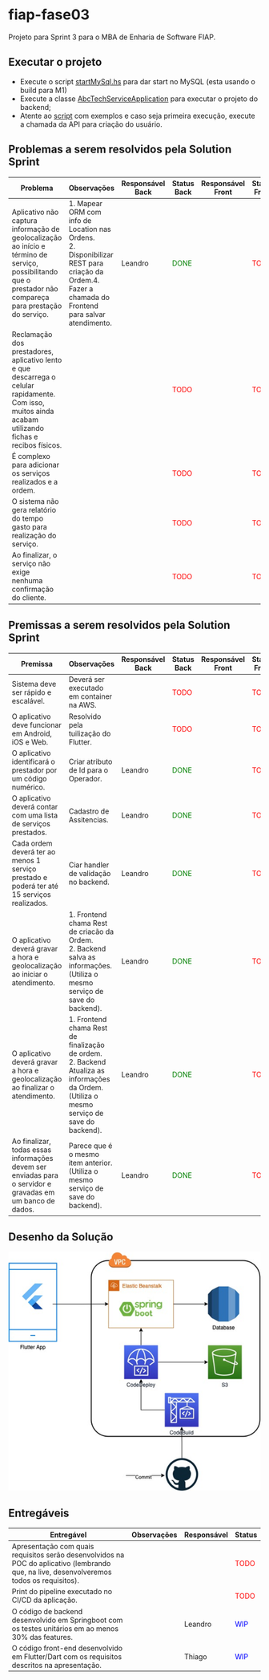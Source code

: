 # fiap-fase03

Projeto para Sprint 3 para o MBA de Enharia de Software FIAP.

## Executar o projeto

* Execute o script [startMySql.hs](scripts/startMysql.sh) para dar start no MySQL (esta usando o build para M1)
* Execute a classe [AbcTechServiceApplication](src/main/java/br/com/fiap/abctechservice/AbcTechServiceApplication.java) para executar o projeto do backend;
* Atente ao [script](/Users/leandrofranchi/work/projects/lfr/fiap-fase03/scripts/testApiCall.sh) com exemplos e caso seja primeira execução, execute a chamada da API para criação do usuário.

## Problemas a serem resolvidos pela Solution Sprint

| Problema                                                                                                                                                    | Observações                                                                                                                                              | Responsável Back | Status Back                           | Responsável Front | Status Front                        |
|-------------------------------------------------------------------------------------------------------------------------------------------------------------|----------------------------------------------------------------------------------------------------------------------------------------------------------|------------------|---------------------------------------|-------------------|-------------------------------------|
| Aplicativo não captura informação de geolocalização ao início e término de serviço, possibilitando que o prestador não compareça para prestação do serviço. | 1. Mapear ORM com info de Location nas Ordens. <br/>2. Disponibilizar REST para criação da Ordem.4. Fazer a chamada do Frontend para salvar atendimento. | Leandro          | <span style="color:green">DONE</span> |                   | <span style="color:red">TODO</span> |          
| Reclamação dos prestadores, aplicativo lento e que descarrega o celular rapidamente. Com isso, muitos ainda acabam utilizando fichas e recibos físicos.     |                                                                                                                                                          |                  | <span style="color:red">TODO</span>   |                   | <span style="color:red">TODO</span> |     
| É complexo para adicionar os serviços realizados e a ordem.                                                                                                 |                                                                                                                                                          |                  | <span style="color:red">TODO</span>   |                   | <span style="color:red">TODO</span> |
| O sistema não gera relatório do tempo gasto para realização do serviço.                                                                                     |                                                                                                                                                          |                  | <span style="color:red">TODO</span>   |                   | <span style="color:red">TODO</span> |
| Ao finalizar, o serviço não exige nenhuma confirmação do cliente.                                                                                           |                                                                                                                                                          |                  | <span style="color:red">TODO</span>   |                   | <span style="color:red">TODO</span> |

## Premissas a serem resolvidos pela Solution Sprint

| Premissa                                                                                                  | Observações                                                                                                                                    | Responsável Back | Status Back                            | Responsável Front | Status Front                           |  
|-----------------------------------------------------------------------------------------------------------|------------------------------------------------------------------------------------------------------------------------------------------------|------------------|----------------------------------------|-------------------|----------------------------------------|
| Sistema deve ser rápido e escalável.                                                                      | Deverá ser executado em container na AWS.                                                                                                      |                  | <span style="color:red">TODO</span>    |                   | <span style="color:red">TODO</span>    |
| O aplicativo deve funcionar em Android, iOS e Web.                                                        | Resolvido pela tuilização do Flutter.                                                                                                          |                  | <span style="color:red">TODO</span>    |                   | <span style="color:red">TODO</span>    |
| O aplicativo identificará o prestador por um código numérico.                                             | Criar atributo de Id para o Operador.                                                                                                          | Leandro          | <span style="color:green">DONE</span>  |                   | <span style="color:red">TODO</span>    |
| O aplicativo deverá contar com uma lista de serviços prestados.                                           | Cadastro de Assitencias.                                                                                                                       | Leandro          | <span style="color:green">DONE</span>  |                   | <span style="color:red">TODO</span>    |
| Cada ordem deverá ter ao menos 1 serviço prestado e poderá ter até 15 serviços realizados.                | Ciar handler de validação no backend.                                                                                                          | Leandro          | <span style="color:green">DONE</span>  |                   | <span style="color:red">TODO</span>    |
| O aplicativo deverá gravar a hora e geolocalização ao iniciar o atendimento.                              | 1. Frontend chama Rest de criacão da Ordem.<br/>2. Backend salva as informações. (Utiliza o mesmo serviço de save do backend).                 | Leandro          | <span style="color:green">DONE</span>  |                   | <span style="color:red">TODO</span>    |
| O aplicativo deverá gravar a hora e geolocalização ao finalizar o atendimento.                            | 1. Frontend chama Rest de finalização de ordem.<br/>2. Backend Atualiza as informações da Ordem. (Utiliza o mesmo serviço de save do backend). | Leandro          | <span style="color:green">DONE</span>  |                   | <span style="color:red">TODO</span>    |
| Ao finalizar, todas essas informações devem ser enviadas para o servidor e gravadas em um banco de dados. | Parece que é o mesmo item anterior. (Utiliza o mesmo serviço de save do backend).                                                              | Leandro          | <span style="color:green">DONE</span>  |                   | <span style="color:red">TODO</span>    |

## Desenho da Solução

![System Design](docs/system-design.png)

## Entregáveis

| Entregável                                                                                                                                | Observações | Responsável | Status                              |
|-------------------------------------------------------------------------------------------------------------------------------------------|-------------|-------------|-------------------------------------|
| Apresentação com quais requisitos serão desenvolvidos na POC do aplicativo (lembrando que, na live, desenvolveremos todos os requisitos). |             |             | <span style="color:red">TODO</span> | 
| Print do pipeline executado no CI/CD da aplicação.                                                                                        |             |             | <span style="color:red">TODO</span> |    
| O código de backend desenvolvido em Springboot com os testes unitários em ao menos 30% das features.                                      |             | Leandro     | <span style="color:blue">WIP</span> |
| O código front-end desenvolvido em Flutter/Dart com os requisitos descritos na apresentação.                                              |             | Thiago      | <span style="color:blue">WIP</span> | 

